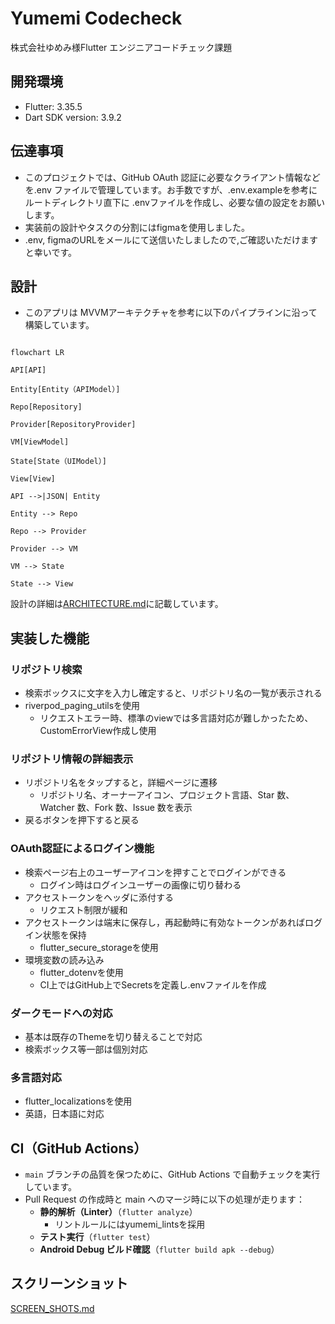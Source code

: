 # Yumemi Codecheck
株式会社ゆめみ様Flutter エンジニアコードチェック課題

## 開発環境
- Flutter: 3.35.5
- Dart SDK version: 3.9.2

## 伝達事項
- このプロジェクトでは、GitHub OAuth 認証に必要なクライアント情報などを.env ファイルで管理しています。お手数ですが、.env.exampleを参考にルートディレクトリ直下に .envファイルを作成し、必要な値の設定をお願いします。
- 実装前の設計やタスクの分割にはfigmaを使用しました。
- .env, figmaのURLをメールにて送信いたしましたので,ご確認いただけますと幸いです。

## 設計
- このアプリは MVVMアーキテクチャを参考に以下のパイプラインに沿って構築しています。

```mermaid パイプライン

flowchart LR

API[API]

Entity[Entity（APIModel）]

Repo[Repository]

Provider[RepositoryProvider]

VM[ViewModel]

State[State（UIModel）]

View[View]

API -->|JSON| Entity

Entity --> Repo

Repo --> Provider

Provider --> VM

VM --> State

State --> View

```
設計の詳細は[ARCHITECTURE.md](https://github.com/kota78/yumemi-codecheck/blob/main/ARCHITECTURE.md)に記載しています。

## 実装した機能
### リポジトリ検索
- 検索ボックスに文字を入力し確定すると、リポジトリ名の一覧が表示される
- riverpod_paging_utilsを使用
	- リクエストエラー時、標準のviewでは多言語対応が難しかったため、CustomErrorView作成し使用
### リポジトリ情報の詳細表示
- リポジトリ名をタップすると，詳細ページに遷移
	- リポジトリ名、オーナーアイコン、プロジェクト言語、Star 数、Watcher 数、Fork 数、Issue 数を表示
- 戻るボタンを押下すると戻る
### OAuth認証によるログイン機能
- 検索ページ右上のユーザーアイコンを押すことでログインができる
	- ログイン時はログインユーザーの画像に切り替わる
- アクセストークンをヘッダに添付する
	- リクエスト制限が緩和
- アクセストークンは端末に保存し，再起動時に有効なトークンがあればログイン状態を保持
	- flutter_secure_storageを使用
- 環境変数の読み込み
	- flutter_dotenvを使用
	- CI上ではGitHub上でSecretsを定義し.envファイルを作成
### ダークモードへの対応
- 基本は既存のThemeを切り替えることで対応
- 検索ボックス等一部は個別対応
### 多言語対応
- flutter_localizationsを使用
- 英語，日本語に対応

## CI（GitHub Actions）
- `main` ブランチの品質を保つために、GitHub Actions で自動チェックを実行しています。
- Pull Request の作成時と main へのマージ時に以下の処理が走ります：
	- **静的解析（Linter）**（`flutter analyze`）
		- リントルールにはyumemi_lintsを採用
	- **テスト実行**（`flutter test`）
	- **Android Debug ビルド確認**（`flutter build apk --debug`）

## スクリーンショット
[SCREEN_SHOTS.md](https://github.com/kota78/yumemi-codecheck/blob/main/SCREEN_SHOTS.md)
